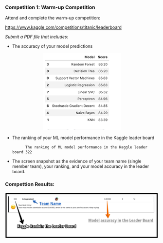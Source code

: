 ### Competition 1: Warm-up Competition

Attend and complete the warm-up competition:

https://www.kaggle.com/competitions/titanic/leaderboard

*Submit a PDF file that includes:*

- The accuracy of your model predictions

<p align = 'center'>
            <img src = model_predictions.png/>
</p>

- The ranking of your ML model performance in the Kaggle leader board

            The ranking of ML model performance in the Kaggle leader board 322

- The screen snapshot as the evidence of your team name (single member team), your ranking, and your model accuracy in the leader board.

### Compettion Results:

<p align = 'center'>
            <img src = ML_Competition1.png />
</p>
